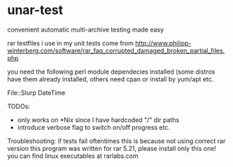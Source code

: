 # unar-test
convenient automatic multi-archive testing made easy

rar testfiles i use in my unit tests come from
http://www.philipp-winterberg.com/software/rar_faq_corrupted_damaged_broken_partial_files.php

you need the following perl module dependecies installed (some distros have them already installed, others need cpan or install by yum/apt etc.

File::Slurp
DateTime


TODOs: 
* only works on *Nix since I have hardcoded "/" dir paths
* introduce verbose flag to switch on/off progress etc.


Troubleshooting: 
if tests fail oftentimes this is because not using correct rar version
this program was written for rar 5.21, please install only this one!
you can find linux executables at rarlabs.com
